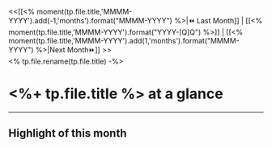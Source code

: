   
<<[[<% moment(tp.file.title,'MMMM-YYYY').add(-1,'months').format("MMMM-YYYY") %>|⏪ Last Month]] | [[<% moment(tp.file.title,'MMMM-YYYY').format("YYYY-[Q]Q") %>]] | [[<% moment(tp.file.title,'MMMM-YYYY').add(1,'months').format("MMMM-YYYY") %>|Next Month⏩]] >>  
<% tp.file.rename(tp.file.title) -%>  
# <%+ tp.file.title %> at a glance  
---  

## Highlight of this month

